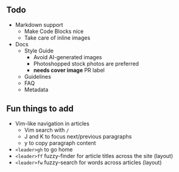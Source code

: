 ## Todo

- Markdown support
    - Make Code Blocks nice
    - Take care of inline images
- Docs
    - Style Guide
        - Avoid AI-generated images
        - Photoshopped stock photos are preferred
        - **needs cover image** PR label
    - Guidelines
    - FAQ
    - Metadata

## Fun things to add

- Vim-like navigation in articles
    - Vim search with `/`
    - J and K to focus next/previous paragraphs
    - y to copy paragraph content
- `<leader>gh` to go home
- `<leader>ff` fuzzy-finder for article titles across the site (layout)
- `<leader>fw` fuzzy-search for words across articles (layout)
